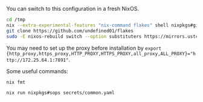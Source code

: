 
You can switch to this configuration in a fresh NixOS.

``` bash
cd /tmp
nix --extra-experimental-features "nix-command flakes" shell nixpkgs#git
git clone https://github.com/undefined01/flakes
sudo -E nixos-rebuild switch --option substituters https://mirrors.ustc.edu.cn/nix-channels/store --flake .#wsl
```

You may need to set up the proxy before installation by `export {http_proxy,https_proxy,HTTP_PROXY,HTTPS_PROXY,all_proxy,ALL_PROXY}="http://172.25.64.1:7891"`.

Some useful commands:

```
nix fmt

nix run nixpkgs#sops secrets/common.yaml
```
